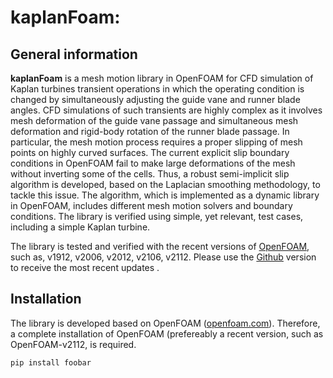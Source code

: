 # kaplanFoam:

## General information
**kaplanFoam** is a mesh motion library in OpenFOAM for CFD simulation of Kaplan turbines transient operations in which the operating condition is changed by simultaneously adjusting the guide vane and runner blade angles. CFD simulations of such transients are highly complex as it involves mesh deformation of the guide vane passage and simultaneous mesh deformation and rigid-body rotation of the runner blade passage. In particular, the mesh motion process requires a proper slipping of mesh points on highly curved surfaces. The current explicit slip boundary conditions in OpenFOAM fail to make large deformations of the mesh without inverting some of the cells. Thus, a robust semi-implicit slip algorithm is developed, based on the Laplacian smoothing methodology, to tackle this issue. The algorithm, which is implemented as a dynamic library in OpenFOAM, includes different mesh motion solvers and boundary conditions. The library is verified using simple, yet relevant, test cases, including a simple Kaplan turbine.

<!-- All the details about the codes and test cases are presented in a submitted manuscipt (to be published). -->

The library is tested and verified with the recent versions of [OpenFOAM](https://www.openfoam.com/), such as, v1912, v2006, v2012, v2106, v2112. Please use the [Github](https://github.com/salehisaeed/kaplanFoam) version to receive the most recent updates .



## Installation

The library is developed based on OpenFOAM ([openfoam.com](https://www.openfoam.com/)). Therefore, a complete installation of OpenFOAM (prefereably a recent version, such as OpenFOAM-v2112, is required.

```bash
pip install foobar
```
